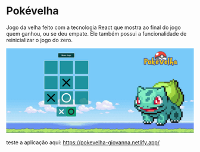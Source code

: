 # Pokévelha

Jogo da velha feito com a tecnologia React que mostra ao final
do jogo quem ganhou, ou se deu empate. Ele também possui a 
funcionalidade de reinicializar o jogo do zero.

<img src="https://github.com/giovannalauraa/ticTacToe/blob/main/pokevelha.png" alt="Jogo da velha feito com react">

teste a aplicação aqui: https://pokevelha-giovanna.netlify.app/

